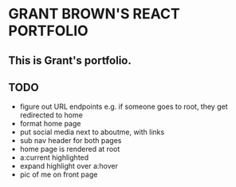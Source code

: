 # GRANT BROWN'S REACT PORTFOLIO

## This is Grant's portfolio.

## TODO

- figure out URL endpoints e.g. if someone goes to root, they get redirected to home
- format home page
- put social media next to aboutme, with links
- sub nav header for both pages
- home page is rendered at root
- a:current highlighted
- expand highlight over a:hover
- pic of me on front page
